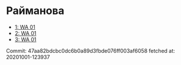 # Райманова
- [1: WA 01](1.md)
- [2: WA 01](2.md)
- [3: WA 01](3.md)

Commit: 47aa82bdcbc0dc6b0a89d3fbde076ff003af6058
 fetched at: 20201001-123937
